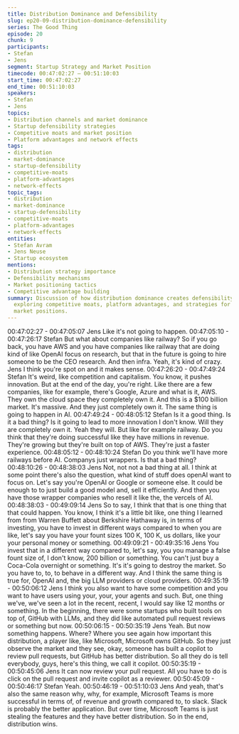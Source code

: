 ```yaml
---
title: Distribution Dominance and Defensibility
slug: ep20-09-distribution-dominance-defensibility
series: The Good Thing
episode: 20
chunk: 9
participants:
- Stefan
- Jens
segment: Startup Strategy and Market Position
timecode: 00:47:02:27 – 00:51:10:03
start_time: 00:47:02:27
end_time: 00:51:10:03
speakers:
- Stefan
- Jens
topics:
- Distribution channels and market dominance
- Startup defensibility strategies
- Competitive moats and market position
- Platform advantages and network effects
tags:
- distribution
- market-dominance
- startup-defensibility
- competitive-moats
- platform-advantages
- network-effects
topic_tags:
- distribution
- market-dominance
- startup-defensibility
- competitive-moats
- platform-advantages
- network-effects
entities:
- Stefan Avram
- Jens Neuse
- Startup ecosystem
mentions:
- Distribution strategy importance
- Defensibility mechanisms
- Market positioning tactics
- Competitive advantage building
summary: Discussion of how distribution dominance creates defensibility for startups,
  exploring competitive moats, platform advantages, and strategies for building sustainable
  market positions.
---
```


00:47:02:27 - 00:47:05:07
Jens
Like it's not going to happen.
00:47:05:10 - 00:47:26:17
Stefan
But what about companies like railway? So if you go back, you have AWS and you have
companies like railway that are doing kind of like OpenAI focus on research, but that in the
future is going to hire someone to be the CEO research. And then infra. Yeah, it's kind of crazy.
Jens I think you're spot on and it makes sense.
00:47:26:20 - 00:47:49:24
Stefan
It's weird, like competition and capitalism. You know, it pushes innovation. But at the end of the
day, you're right. Like there are a few companies, like for example, there's Google, Azure and
what is it, AWS. They own the cloud space they completely own it. And this is a $100 billion
market. It's massive. And they just completely own it. The same thing is going to happen in AI.
00:47:49:24 - 00:48:05:12
Stefan
Is it a good thing. Is it a bad thing? Is it going to lead to more innovation I don't know. Will they
are completely own it. Yeah they will. But like for example railway. Do you think that they're
doing successful like they have millions in revenue. They're growing but they're built on top of
AWS. They're just a faster experience.
00:48:05:12 - 00:48:10:24
Stefan
Do you think we'll have more railways before AI. Companys just wrappers. Is that a bad thing?
00:48:10:26 - 00:48:38:03
Jens
Not, not not a bad thing at all. I think at some point there's also the question, what kind of stuff
does openAI want to focus on. Let's say you're OpenAI or Google or someone else. It could be
enough to to just build a good model and, sell it efficiently. And then you have those wrapper
companies who resell it like the, the vercels of AI.
00:48:38:03 - 00:49:09:14
Jens
So to say, I think that that is one thing that that could happen. You know, I think it's a little bit like,
one thing I learned from from Warren Buffett about Berkshire Hathaway is, in terms of investing,
you have to invest in different ways compared to when you are like, let's say you have your
fount sizes 100 K, 100 K, us dollars, like your your personal money or something.
00:49:09:21 - 00:49:35:16
Jens
You invest that in a different way compared to, let's say, you you manage a false fount size of, I
don't know, 200 billion or something. You can't just buy a Coca-Cola overnight or something. It's
it's going to destroy the market. So you have to, to, to behave in a different way. And I think the
same thing is true for, OpenAI and, the big LLM providers or cloud providers.
00:49:35:19 - 00:50:06:12
Jens
I think you also want to have some competition and you want to have users using your, your,
your agents and such. But, one thing we've, we've seen a lot in the recent, recent, I would say
like 12 months or something. In the beginning, there were some startups who built tools on top
of, GitHub with LLMs, and they did like automated pull request reviews or something but now.
00:50:06:15 - 00:50:35:19
Jens
Yeah. But now something happens. Where? Where you see again how important this
distribution, a player like, like Microsoft, Microsoft owns GitHub. So they just observe the market
and they see, okay, someone has built a copilot to review pull requests, but GitHub has better
distribution. So all they do is tell everybody, guys, here's this thing, we call it copilot.
00:50:35:19 - 00:50:45:06
Jens
It can now review your pull request. All you have to do is click on the pull request and invite
copilot as a reviewer.
00:50:45:09 - 00:50:46:17
Stefan
Yeah.
00:50:46:19 - 00:51:10:03
Jens
And yeah, that's also the same reason why, why, for example, Microsoft Teams is more
successful in terms of, of revenue and growth compared to, to slack. Slack is probably the better
application. But over time, Microsoft Teams is just stealing the features and they have better
distribution. So in the end, distribution wins.